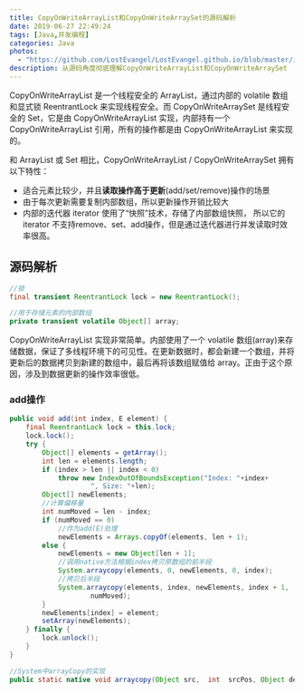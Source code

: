 ```yaml
---
title: CopyOnWriteArrayList和CopyOnWriteArraySet的源码解析
date: 2019-06-27 22:49:24
tags: [Java,并发编程]
categories: Java
photos:
  - "https://github.com/LostEvangel/LostEvangel.github.io/blob/master/image/cover/1.jpg?raw=true"
description: 从源码角度彻底理解CopyOnWriteArrayList和CopyOnWriteArraySet
---
```


CopyOnWriteArrayList 是一个线程安全的 ArrayList，通过内部的 volatile 数组和显式锁 ReentrantLock 来实现线程安全。而 CopyOnWriteArraySet 是线程安全的 Set，它是由 CopyOnWriteArrayList 实现，内部持有一个 CopyOnWriteArrayList 引用，所有的操作都是由 CopyOnWriteArrayList 来实现的。

和 ArrayList 或 Set 相比，CopyOnWriteArrayList / CopyOnWriteArraySet 拥有以下特性：

- 适合元素比较少，并且**读取操作高于更新**(add/set/remove)操作的场景
- 由于每次更新需要复制内部数组，所以更新操作开销比较大
- 内部的迭代器 iterator 使用了“快照”技术，存储了内部数组快照， 所以它的 iterator 不支持remove、set、add操作，但是通过迭代器进行并发读取时效率很高。

## 源码解析

```java
//锁
final transient ReentrantLock lock = new ReentrantLock();

//用于存储元素的内部数组
private transient volatile Object[] array;
```

CopyOnWriteArrayList 实现非常简单。内部使用了一个 volatile 数组(array)来存储数据，保证了多线程环境下的可见性。在更新数据时，都会新建一个数组，并将更新后的数据拷贝到新建的数组中，最后再将该数组赋值给 array。正由于这个原因，涉及到数据更新的操作效率很低。

### add操作

```java
public void add(int index, E element) {
    final ReentrantLock lock = this.lock;
    lock.lock();
    try {
        Object[] elements = getArray();
        int len = elements.length;
        if (index > len || index < 0)
            throw new IndexOutOfBoundsException("Index: "+index+
                    ", Size: "+len);
        Object[] newElements;
        //计算偏移量
        int numMoved = len - index;
        if (numMoved == 0)
            //作为add(E)处理
            newElements = Arrays.copyOf(elements, len + 1);
        else {
            newElements = new Object[len + 1];
            //调用native方法根据index拷贝原数组的前半段
            System.arraycopy(elements, 0, newElements, 0, index);
            //拷贝后半段
            System.arraycopy(elements, index, newElements, index + 1,
                    numMoved);
        }
        newElements[index] = element;
        setArray(newElements);
    } finally {
        lock.unlock();
    }
}

//System中arrayCopy的实现
public static native void arraycopy(Object src,  int  srcPos, Object dest, int destPos, int length);
```